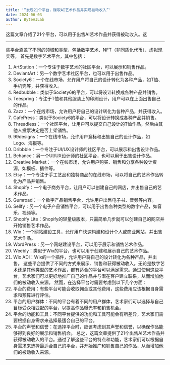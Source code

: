 ```yaml
---
title: '“发现21个平台，赚取AI艺术作品并实现被动收入”'
date: 2024-06-03
author: ByteAILab
---
```


这篇文章介绍了21个平台，可以用于出售AI艺术作品并获得被动收入。这

---
些平台涵盖了不同的领域和类型，包括数字艺术、NFT（非同质化代币）、虚拟现实等。
首先是数字艺术平台，其中包括：
1. ArtStation：一个专注于数字艺术的社区平台，可以展示和销售作品。
2. DeviantArt：另一个数字艺术社区平台，也可以用于出售作品。
3. Society6：一个在线市场，允许用户将自己的设计转化为各种产品，如T恤、手机壳等，并获得收入。
4. Redbubble：类似于Society6的平台，可以将设计转换成各种产品并销售。
5. Teespring：专注于T恤和其他服装上的印刷设计，用户可以在上面出售自己的作品。
6. Zazz：一个在线市场，允许用户将自己的设计转化为各种产品，并获得收入。
7. CafePress：类似于Society6的平台，可以将设计转换成各种产品并销售。
8. Threadless：一个社区平台，让用户可以提交自己设计的T恤作品，然后由其他人投票决定是否上架销售。
9. 99designs：一个在线市场，允许用户竞标和出售自己的设计作品，如Logo、海报等。
10. Dribbble：一个专注于UI/UX设计师的社区平台，可以展示和出售设计作品。
11. Behance：另一个UI/UX设计师的社区平台，也可以用于出售设计作品。
12. Creative Market：一个在线市场，允许用户购买、销售和分享各种设计资源，如模板、插件等。
13. Etsy：一个专注于手工艺品和独特商品的在线市场，可以将自己的艺术作品转化为产品并销售。
14. Shopify：一个电子商务平台，让用户可以创建自己的网店，并出售自己的艺术作品。
15. Gumroad：一个数字产品销售平台，允许用户出售电子书、音频等内容。
16. Sellfy：另一个电子产品销售平台，可以用于出售各种类型的数字产品，如音乐、视频等。
17. Shopify Lite：Shopify的轻量级版本，只需简单几步就可以创建自己的网店并开始销售艺术作品。
18. Wix：一个网站建设工具，允许用户快速构建和设计个人或商业网站，并出售艺术作品。
19. WordPress：另一个网站建设平台，可以用于展示和销售艺术作品。
20. Weebly：类似于Wix的平台，也可以用于创建和展示自己的艺术作品。
21. Wix ADI：Wix的一个插件，允许用户将自己的设计转化为各种产品，并出售。
这些平台提供了不同的方式来展示、销售和获得被动收入。无论是数字艺术还是其他类型的艺术作品，都有适合的平台可以满足需求。通过使用这些平台，艺术家们可以更好地推广自己的作品并与潜在客户建立联系，从而增加他们的被动收入来源。
然而，在选择平台时需要考虑到以下几个方面：
1. 平台的费用：有些平台可能会收取佣金或其他费用，这些费用应该根据自身需求和预算进行评估。
2. 平台的用户群体：不同的平台有着不同的用户群体，艺术家们可以选择与自己目标受众相匹配的平台，以提高作品曝光率和销售机会。
3. 平台的功能和工具：不同平台提供的功能和工具可能会有所差异，艺术家们需要根据自身需求来选择最适合自己的平台。
4. 平台的声誉和信誉：在选择平台时，应该考虑到其声誉和信誉，以确保作品能够得到良好的展示和销售机会。
总之，这篇文章提供了21个出售AI艺术作品并获得被动收入的平台。通过了解这些平台的特点和功能，艺术家们可以根据自身需求来选择最适合自己的平台，并开始推广和销售自己的作品，从而增加他们的被动收入来源。
---

